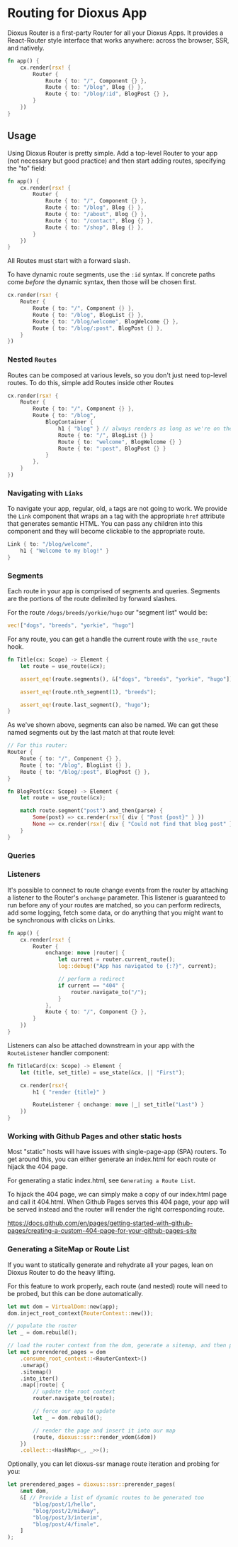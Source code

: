 # Routing for Dioxus App

Dioxus Router is a first-party Router for all your Dioxus Apps. It provides a React-Router style interface that works anywhere: across the browser, SSR, and natively.

```rust
fn app() {
    cx.render(rsx! {
        Router {
            Route { to: "/", Component {} },
            Route { to: "/blog", Blog {} },
            Route { to: "/blog/:id", BlogPost {} },
        }
    })
}
```

## Usage

Using Dioxus Router is pretty simple. Add a top-level Router to your app (not necessary but good practice) and then start adding routes, specifying the "to" field:

```rust
fn app() {
    cx.render(rsx! {
        Router {
            Route { to: "/", Component {} },
            Route { to: "/blog", Blog {} },
            Route { to: "/about", Blog {} },
            Route { to: "/contact", Blog {} },
            Route { to: "/shop", Blog {} },
        }
    })
}
```

All Routes must start with a forward slash.

To have dynamic route segments, use the `:id` syntax. If concrete paths come *before* the dynamic syntax, then those will be chosen first.

```rust
cx.render(rsx! {
    Router {
        Route { to: "/", Component {} },
        Route { to: "/blog", BlogList {} },
        Route { to: "/blog/welcome", BlogWelcome {} },
        Route { to: "/blog/:post", BlogPost {} },
    }
})
```

### Nested `Routes`

Routes can be composed at various levels, so you don't just need top-level routes. To do this, simple add Routes inside other Routes

```rust
cx.render(rsx! {
    Router {
        Route { to: "/", Component {} },
        Route { to: "/blog",
            BlogContainer {
                h1 { "blog" } // always renders as long as we're on the "blog" subroute
                Route { to: "/", BlogList {} }
                Route { to: "welcome", BlogWelcome {} }
                Route { to: ":post", BlogPost {} }
            }
        },
    }
})
```

### Navigating with `Links`

To navigate your app, regular, old, `a` tags are not going to work. We provide the `Link` component that wraps an `a` tag with the appropriate `href` attribute that generates semantic HTML. You can pass any children into this component and they will become clickable to the appropriate route.

```rust
Link { to: "/blog/welcome",
    h1 { "Welcome to my blog!" }
}
```

### Segments

Each route in your app is comprised of segments and queries. Segments are the portions of the route delimited by forward slashes.

For the route `/dogs/breeds/yorkie/hugo` our "segment list" would be:

```rust
vec!["dogs", "breeds", "yorkie", "hugo"]
```

For any route, you can get a handle the current route with the `use_route` hook.

```rust
fn Title(cx: Scope) -> Element {
    let route = use_route(&cx);

    assert_eq!(route.segments(), &["dogs", "breeds", "yorkie", "hugo"]);

    assert_eq!(route.nth_segment(1), "breeds");

    assert_eq!(route.last_segment(), "hugo");
}
```

As we've shown above, segments can also be named. We can get these named segments out by the last match at that route level:

```rust
// For this router:
Router {
    Route { to: "/", Component {} },
    Route { to: "/blog", BlogList {} },
    Route { to: "/blog/:post", BlogPost {} },
}

fn BlogPost(cx: Scope) -> Element {
    let route = use_route(&cx);

    match route.segment("post").and_then(parse) {
        Some(post) => cx.render(rsx!{ div { "Post {post}" } })
        None => cx.render(rsx!{ div { "Could not find that blog post" } }),
    }
}
```


### Queries




### Listeners

It's possible to connect to route change events from the router by attaching a listener to the Router's `onchange` parameter. This listener is guaranteed to run before any of your routes are matched, so you can perform redirects, add some logging, fetch some data, or do anything that you might want to be synchronous with clicks on Links.

```rust
fn app() {
    cx.render(rsx! {
        Router {
            onchange: move |router| {
                let current = router.current_route();
                log::debug!("App has navigated to {:?}", current);

                // perform a redirect
                if current == "404" {
                    router.navigate_to("/");
                }
            },
            Route { to: "/", Component {} },
        }
    })
}
```


Listeners can also be attached downstream in your app with the `RouteListener` handler component:

```rust
fn TitleCard(cx: Scope) -> Element {
    let (title, set_title) = use_state(&cx, || "First");

    cx.render(rsx!{
        h1 { "render {title}" }

        RouteListener { onchange: move |_| set_title("Last") }
    })
}
```


### Working with Github Pages and other static hosts

Most "static" hosts will have issues with single-page-app (SPA) routers. To get around this, you can either generate an index.html for each route or hijack the 404 page.

For generating a static index.html, see `Generating a Route List`.

To hijack the 404 page, we can simply make a copy of our index.html page and call it 404.html. When Github Pages serves this 404 page, your app will be served instead and the router will render the right corresponding route.

https://docs.github.com/en/pages/getting-started-with-github-pages/creating-a-custom-404-page-for-your-github-pages-site

### Generating a SiteMap or Route List

If you want to statically generate and rehydrate all your pages, lean on Dioxus Router to do the heavy lifting.

For this feature to work properly, each route (and nested) route will need to be probed, but this can be done automatically.

```rust
let mut dom = VirtualDom::new(app);
dom.inject_root_context(RouterContext::new());

// populate the router
let _ = dom.rebuild();

// load the router context from the dom, generate a sitemap, and then pre-render each page
let mut prerendered_pages = dom
    .consume_root_context::<RouterContext>()
    .unwrap()
    .sitemap()
    .into_iter()
    .map(|route| {
        // update the root context
        router.navigate_to(route);

        // force our app to update
        let _ = dom.rebuild();

        // render the page and insert it into our map
        (route, dioxus::ssr::render_vdom(&dom))
    })
    .collect::<HashMap<_, _>>();
```

Optionally, you can let dioxus-ssr manage route iteration and probing for you:

```rust
let prerendered_pages = dioxus::ssr::prerender_pages(
    &mut dom,
    &[ // Provide a list of dynamic routes to be generated too
        "blog/post/1/hello",
        "blog/post/2/midway",
        "blog/post/3/interim",
        "blog/post/4/finale",
    ]
);
```





